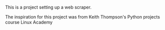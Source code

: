 This is a project setting up a web scraper.

The inspiration for this project was from Keith Thompson's Python projects course Linux Academy
